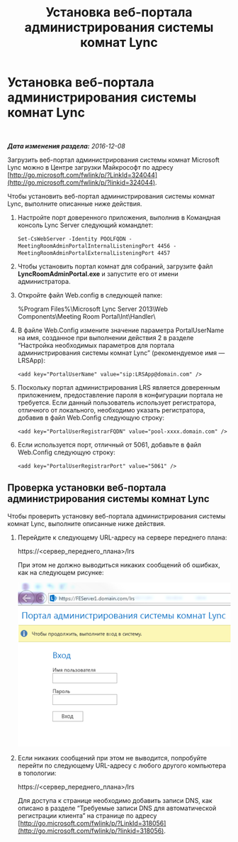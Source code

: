 ﻿---
title: Установка веб-портала администрирования системы комнат Lync
TOCTitle: Установка веб-портала администрирования системы комнат Lync
ms:assetid: dd19e368-c338-4e21-a40d-6439d46a9748
ms:mtpsurl: https://technet.microsoft.com/ru-ru/library/Dn436326(v=OCS.15)
ms:contentKeyID: 59373669
ms.date: 12/10/2016
mtps_version: v=OCS.15
ms.translationtype: HT
---

# Установка веб-портала администрирования системы комнат Lync

 

_**Дата изменения раздела:** 2016-12-08_

Загрузить веб-портал администрирования системы комнат Microsoft Lync можно в Центре загрузки Майкрософт по адресу [http://go.microsoft.com/fwlink/p/?LinkId=324044](http://go.microsoft.com/fwlink/p/?linkid=324044).

Чтобы установить веб-портал администрирования системы комнат Lync, выполните описанные ниже действия.

1.  Настройте порт доверенного приложения, выполнив в Командная консоль Lync Server следующий командлет:
    
        Set-CsWebServer -Identity POOLFQDN -MeetingRoomAdminPortalInternalListeningPort 4456 -MeetingRoomAdminPortalExternalListeningPort 4457

2.  Чтобы установить портал комнат для собраний, загрузите файл **LyncRoomAdminPortal.exe** и запустите его от имени администратора.

3.  Откройте файл Web.config в следующей папке:
    
    %Program Files%\\Microsoft Lync Server 2013\\Web Components\\Meeting Room Portal\\Int\\Handler\\

4.  В файле Web.Config измените значение параметра PortalUserName на имя, созданное при выполнении действия 2 в разделе “Настройка необходимых параметров для портала администрирования системы комнат Lync” (рекомендуемое имя — LRSApp):
    
        <add key="PortalUserName" value="sip:LRSApp@domain.com" />

5.  Поскольку портал администрирования LRS является доверенным приложением, предоставление пароля в конфигурации портала не требуется. Если данный пользователь использует регистратора, отличного от локального, необходимо указать регистратора, добавив в файл Web.Config следующую строку:
    
        <add key="PortalUserRegistrarFQDN" value="pool-xxxx.domain.com" />

6.  Если используется порт, отличный от 5061, добавьте в файл Web.Config следующую строку:
    
        <add key="PortalUserRegistrarPort" value="5061" />

## Проверка установки веб-портала администрирования системы комнат Lync

Чтобы проверить установку веб-портала администрирования системы комнат Lync, выполните описанные ниже действия.


1.  Перейдите к следующему URL-адресу на сервере переднего плана:
    
    https://\<сервер\_переднего\_плана\>/lrs
    
    При этом не должно выводиться никаких сообщений об ошибках, как на следующем рисунке:
    
    ![Экран входа в портал администрирования системы комнат Lync](images/Dn743660.050bcf70-2f3b-46b2-9b96-ebd12679b713(OCS.15).png "Экран входа в портал администрирования системы комнат Lync")

2.  Если никаких сообщений при этом не выводится, попробуйте перейти по следующему URL-адресу с любого другого компьютера в топологии:
    
    https://\<сервер\_переднего\_плана\>/lrs
    
    Для доступа к странице необходимо добавить записи DNS, как описано в разделе “Требуемые записи DNS для автоматической регистрации клиента” на странице по адресу [http://go.microsoft.com/fwlink/p/?LinkId=318056](http://go.microsoft.com/fwlink/p/?linkid=318056).

